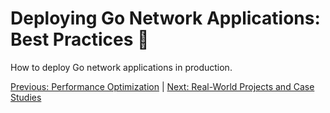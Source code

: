 # Deploying Go Network Applications: Best Practices 🚢

How to deploy Go network applications in production.

[Previous: Performance Optimization](22-performance-optimization.md) | [Next: Real-World Projects and Case Studies](24-real-world-projects-and-case-studies.md)
